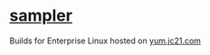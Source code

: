 # [sampler](https://github.com/sqshq/sampler)

Builds for Enterprise Linux hosted on [yum.jc21.com](https://yum.jc21.com)
